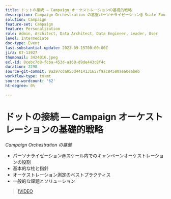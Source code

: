 ```yaml
---
title: ドットの接続 — Campaign オーケストレーションの基礎的戦略
description: Campaign Orchestration の基盤パーソナライゼーション@ Scale Foundational Pillers & Guiding Principles オーケストレーション測定のベストプラクティス一般的な課題とソリューション内での Campaign Orchestration の役割
solution: Campaign
feature-set: Campaign
feature: Personalization
role: Admin, Architect, Data Architect, Data Engineer, Leader, User
level: Intermediate
doc-type: Event
last-substantial-update: 2023-09-15T00:00:00Z
jira: KT-13927
thumbnail: 3424016.jpeg
exl-id: 0cebc7d8-fcba-453d-a160-d9de443c8f4c
duration: 2298
source-git-commit: 9a297cda953d4414131657f9ac84580aea0eabeb
workflow-type: tm+mt
source-wordcount: '62'
ht-degree: 0%

---
```


# ドットの接続 — Campaign オーケストレーションの基礎的戦略

*Campaign Orchestration の基盤*

* パーソナライゼーション@スケール内でのキャンペーンオーケストレーションの役割
* 基本的な柱と指針
* オーケストレーション測定のベストプラクティス
* 一般的な課題とソリューション

>[!VIDEO](https://video.tv.adobe.com/v/3424016/?learn=on)
